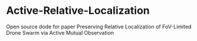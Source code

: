 # Active-Relative-Localization
Open source dode for paper Preserving Relative Localization of FoV-Limited Drone Swarm via Active Mutual Observation
